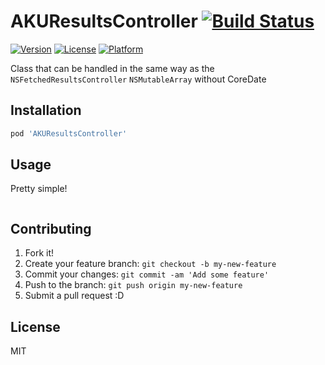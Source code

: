 # AKUResultsController [![Build Status](http://img.shields.io/travis/akuraru/AKUResultsController.svg?style=flat)](https://travis-ci.org/akuraru/AKUResultsController)

[![Version](https://img.shields.io/cocoapods/v/AKUResultsController.svg?style=flat)](http://cocoadocs.org/docsets/AKUResultsController)
[![License](https://img.shields.io/cocoapods/l/AKUResultsController.svg?style=flat)](http://cocoadocs.org/docsets/AKUResultsController)
[![Platform](https://img.shields.io/cocoapods/p/AKUResultsController.svg?style=flat)](http://cocoadocs.org/docsets/AKUResultsController)


Class that can be handled in the same way as the `NSFetchedResultsController` `NSMutableArray` without CoreDate

## Installation

``` ruby
pod 'AKUResultsController'
```

## Usage

Pretty simple! 

```objc
```

## Contributing

1. Fork it!
2. Create your feature branch: `git checkout -b my-new-feature`
3. Commit your changes: `git commit -am 'Add some feature'`
4. Push to the branch: `git push origin my-new-feature`
5. Submit a pull request :D

## License

MIT